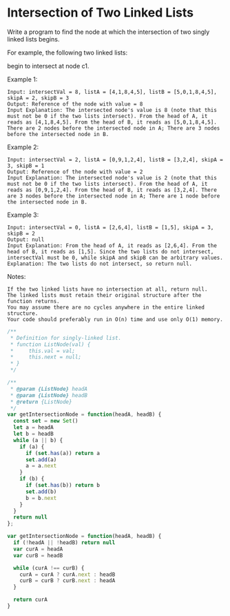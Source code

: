 # Intersection of Two Linked Lists

Write a program to find the node at which the intersection of two singly linked lists begins.

For example, the following two linked lists:

begin to intersect at node c1.

Example 1:

    Input: intersectVal = 8, listA = [4,1,8,4,5], listB = [5,0,1,8,4,5], skipA = 2, skipB = 3
    Output: Reference of the node with value = 8
    Input Explanation: The intersected node's value is 8 (note that this must not be 0 if the two lists intersect). From the head of A, it reads as [4,1,8,4,5]. From the head of B, it reads as [5,0,1,8,4,5]. There are 2 nodes before the intersected node in A; There are 3 nodes before the intersected node in B.

Example 2:

    Input: intersectVal = 2, listA = [0,9,1,2,4], listB = [3,2,4], skipA = 3, skipB = 1
    Output: Reference of the node with value = 2
    Input Explanation: The intersected node's value is 2 (note that this must not be 0 if the two lists intersect). From the head of A, it reads as [0,9,1,2,4]. From the head of B, it reads as [3,2,4]. There are 3 nodes before the intersected node in A; There are 1 node before the intersected node in B.

Example 3:

    Input: intersectVal = 0, listA = [2,6,4], listB = [1,5], skipA = 3, skipB = 2
    Output: null
    Input Explanation: From the head of A, it reads as [2,6,4]. From the head of B, it reads as [1,5]. Since the two lists do not intersect, intersectVal must be 0, while skipA and skipB can be arbitrary values.
    Explanation: The two lists do not intersect, so return null.

Notes:

    If the two linked lists have no intersection at all, return null.
    The linked lists must retain their original structure after the function returns.
    You may assume there are no cycles anywhere in the entire linked structure.
    Your code should preferably run in O(n) time and use only O(1) memory.


```JavaScript
/**
 * Definition for singly-linked list.
 * function ListNode(val) {
 *     this.val = val;
 *     this.next = null;
 * }
 */

/**
 * @param {ListNode} headA
 * @param {ListNode} headB
 * @return {ListNode}
 */
var getIntersectionNode = function(headA, headB) {
  const set = new Set()
  let a = headA
  let b = headB
  while (a || b) {
    if (a) {
      if (set.has(a)) return a  
      set.add(a)
      a = a.next
    }
    if (b) {
      if (set.has(b)) return b
      set.add(b)
      b = b.next
    }
  }
  return null
};

var getIntersectionNode = function(headA, headB) {
  if (!headA || !headB) return null
  var curA = headA
  var curB = headB

  while (curA !== curB) {
    curA = curA ? curA.next : headB
    curB = curB ? curB.next : headA
  }

  return curA
}
```